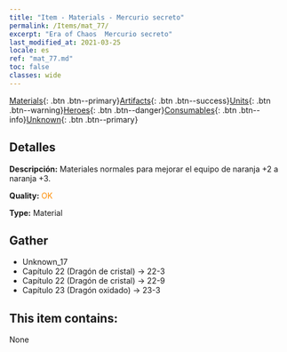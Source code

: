 ```yaml
---
title: "Item - Materials - Mercurio secreto"
permalink: /Items/mat_77/
excerpt: "Era of Chaos  Mercurio secreto"
last_modified_at: 2021-03-25
locale: es
ref: "mat_77.md"
toc: false
classes: wide
---
```

 [Materials](/es/Items/){: .btn .btn--primary}[Artifacts](/es/Items/Artifacts/){: .btn .btn--success}[Units](/es/Items/Units/){: .btn .btn--warning}[Heroes](/es/Items/Heroes/){: .btn .btn--danger}[Consumables](/es/Items/Consumables/){: .btn .btn--info}[Unknown](/es/Items/Unknown/){: .btn .btn--primary}

## Detalles
 **Descripción:** Materiales normales para mejorar el equipo de naranja +2 a naranja +3.

 **Quality:** <span style="color: #FF8C00">OK</span>

 **Type:** Material

## Gather

*    Unknown_17 
*    Capítulo 22 (Dragón de cristal) -> 22-3 
*    Capítulo 22 (Dragón de cristal) -> 22-9 
*    Capítulo 23 (Dragón oxidado) -> 23-3 

## This item contains:

  None


